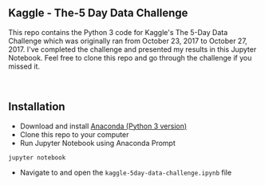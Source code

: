 ## Kaggle - The-5 Day Data Challenge
This repo contains the Python 3 code for Kaggle's The 5-Day Data Challenge which was originally ran from October 23, 2017 to October 27, 2017. I've completed the challenge and presented my results in this Jupyter Notebook. Feel free to clone this repo and go through the challenge if you missed it. 

<br>

## Installation
- Download and install [Anaconda (Python 3 version)](https://www.continuum.io/downloads)
- Clone this repo to your computer
- Run Jupyter Notebook using Anaconda Prompt
```
jupyter notebook
```
- Navigate to and open the `kaggle-5day-data-challenge.ipynb` file

